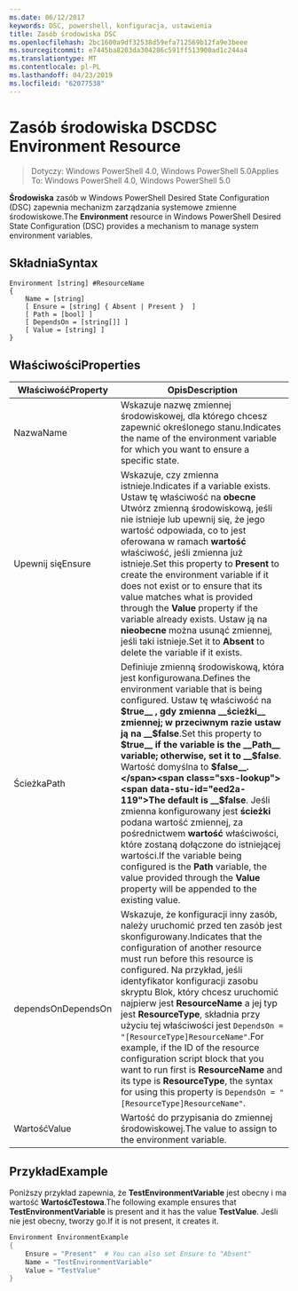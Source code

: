 ```yaml
---
ms.date: 06/12/2017
keywords: DSC, powershell, konfiguracja, ustawienia
title: Zasób środowiska DSC
ms.openlocfilehash: 2bc1600a9df32538d59efa712569b12fa9e3beee
ms.sourcegitcommit: e7445ba8203da304286c591ff513900ad1c244a4
ms.translationtype: MT
ms.contentlocale: pl-PL
ms.lasthandoff: 04/23/2019
ms.locfileid: "62077538"
---
```

# <a name="dsc-environment-resource"></a><span data-ttu-id="eed2a-103">Zasób środowiska DSC</span><span class="sxs-lookup"><span data-stu-id="eed2a-103">DSC Environment Resource</span></span>

> <span data-ttu-id="eed2a-104">Dotyczy: Windows PowerShell 4.0, Windows PowerShell 5.0</span><span class="sxs-lookup"><span data-stu-id="eed2a-104">Applies To: Windows PowerShell 4.0, Windows PowerShell 5.0</span></span>

<span data-ttu-id="eed2a-105">__Środowiska__ zasób w Windows PowerShell Desired State Configuration (DSC) zapewnia mechanizm zarządzania systemowe zmienne środowiskowe.</span><span class="sxs-lookup"><span data-stu-id="eed2a-105">The __Environment__ resource in Windows PowerShell Desired State Configuration (DSC) provides a mechanism to manage system environment variables.</span></span>

## <a name="syntax"></a><span data-ttu-id="eed2a-106">Składnia</span><span class="sxs-lookup"><span data-stu-id="eed2a-106">Syntax</span></span>
``` mof
Environment [string] #ResourceName
{
    Name = [string]
    [ Ensure = [string] { Absent | Present }  ]
    [ Path = [bool] ]
    [ DependsOn = [string[]] ]
    [ Value = [string] ]
}
```

## <a name="properties"></a><span data-ttu-id="eed2a-107">Właściwości</span><span class="sxs-lookup"><span data-stu-id="eed2a-107">Properties</span></span>

|  <span data-ttu-id="eed2a-108">Właściwość</span><span class="sxs-lookup"><span data-stu-id="eed2a-108">Property</span></span>  |  <span data-ttu-id="eed2a-109">Opis</span><span class="sxs-lookup"><span data-stu-id="eed2a-109">Description</span></span>   |
|---|---|
| <span data-ttu-id="eed2a-110">Nazwa</span><span class="sxs-lookup"><span data-stu-id="eed2a-110">Name</span></span>| <span data-ttu-id="eed2a-111">Wskazuje nazwę zmiennej środowiskowej, dla którego chcesz zapewnić określonego stanu.</span><span class="sxs-lookup"><span data-stu-id="eed2a-111">Indicates the name of the environment variable for which you want to ensure a specific state.</span></span>|
| <span data-ttu-id="eed2a-112">Upewnij się</span><span class="sxs-lookup"><span data-stu-id="eed2a-112">Ensure</span></span>| <span data-ttu-id="eed2a-113">Wskazuje, czy zmienna istnieje.</span><span class="sxs-lookup"><span data-stu-id="eed2a-113">Indicates if a variable exists.</span></span> <span data-ttu-id="eed2a-114">Ustaw tę właściwość na __obecne__ Utwórz zmienną środowiskową, jeśli nie istnieje lub upewnij się, że jego wartość odpowiada, co to jest oferowana w ramach __wartość__ właściwość, jeśli zmienna już istnieje.</span><span class="sxs-lookup"><span data-stu-id="eed2a-114">Set this property to __Present__ to create the environment variable if it does not exist or to ensure that its value matches what is provided through the __Value__ property if the variable already exists.</span></span> <span data-ttu-id="eed2a-115">Ustaw ją na __nieobecne__ można usunąć zmiennej, jeśli taki istnieje.</span><span class="sxs-lookup"><span data-stu-id="eed2a-115">Set it to __Absent__ to delete the variable if it exists.</span></span>|
| <span data-ttu-id="eed2a-116">Ścieżka</span><span class="sxs-lookup"><span data-stu-id="eed2a-116">Path</span></span>| <span data-ttu-id="eed2a-117">Definiuje zmienną środowiskową, która jest konfigurowana.</span><span class="sxs-lookup"><span data-stu-id="eed2a-117">Defines the environment variable that is being configured.</span></span> <span data-ttu-id="eed2a-118">Ustaw tę właściwość na __$true__ , gdy zmienna __ścieżki__ zmiennej; w przeciwnym razie ustaw ją na __$false__.</span><span class="sxs-lookup"><span data-stu-id="eed2a-118">Set this property to __$true__ if the variable is the __Path__ variable; otherwise, set it to __$false__.</span></span> <span data-ttu-id="eed2a-119">Wartość domyślna to __$false__.</span><span class="sxs-lookup"><span data-stu-id="eed2a-119">The default is __$false__.</span></span> <span data-ttu-id="eed2a-120">Jeśli zmienna konfigurowany jest __ścieżki__ podana wartość zmiennej, za pośrednictwem __wartość__ właściwości, które zostaną dołączone do istniejącej wartości.</span><span class="sxs-lookup"><span data-stu-id="eed2a-120">If the variable being configured is the __Path__ variable, the value provided through the __Value__ property will be appended to the existing value.</span></span>|
| <span data-ttu-id="eed2a-121">dependsOn</span><span class="sxs-lookup"><span data-stu-id="eed2a-121">DependsOn</span></span> | <span data-ttu-id="eed2a-122">Wskazuje, że konfiguracji inny zasób, należy uruchomić przed ten zasób jest skonfigurowany.</span><span class="sxs-lookup"><span data-stu-id="eed2a-122">Indicates that the configuration of another resource must run before this resource is configured.</span></span> <span data-ttu-id="eed2a-123">Na przykład, jeśli identyfikator konfiguracji zasobu skryptu Blok, który chcesz uruchomić najpierw jest __ResourceName__ a jej typ jest __ResourceType__, składnia przy użyciu tej właściwości jest `DependsOn = "[ResourceType]ResourceName"`.</span><span class="sxs-lookup"><span data-stu-id="eed2a-123">For example, if the ID of the resource configuration script block that you want to run first is __ResourceName__ and its type is __ResourceType__, the syntax for using this property is `DependsOn = "[ResourceType]ResourceName"`.</span></span>|
| <span data-ttu-id="eed2a-124">Wartość</span><span class="sxs-lookup"><span data-stu-id="eed2a-124">Value</span></span>| <span data-ttu-id="eed2a-125">Wartość do przypisania do zmiennej środowiskowej.</span><span class="sxs-lookup"><span data-stu-id="eed2a-125">The value to assign to the environment variable.</span></span>|

## <a name="example"></a><span data-ttu-id="eed2a-126">Przykład</span><span class="sxs-lookup"><span data-stu-id="eed2a-126">Example</span></span>

<span data-ttu-id="eed2a-127">Poniższy przykład zapewnia, że __TestEnvironmentVariable__ jest obecny i ma wartość __WartośćTestowa__.</span><span class="sxs-lookup"><span data-stu-id="eed2a-127">The following example ensures that __TestEnvironmentVariable__ is present and it has the value __TestValue__.</span></span> <span data-ttu-id="eed2a-128">Jeśli nie jest obecny, tworzy go.</span><span class="sxs-lookup"><span data-stu-id="eed2a-128">If it is not present, it creates it.</span></span>

```powershell
Environment EnvironmentExample
{
    Ensure = "Present"  # You can also set Ensure to "Absent"
    Name = "TestEnvironmentVariable"
    Value = "TestValue"
}
```